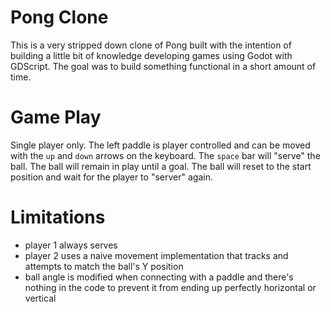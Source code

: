 # Pong Clone

This is a very stripped down clone of Pong built with the intention of building a little bit of knowledge developing games using Godot with GDScript. The goal was to build something functional in a short amount of time.

# Game Play

Single player only. The left paddle is player controlled and can be moved with the `up` and `down` arrows on the keyboard. The `space` bar will "serve" the ball. The ball will remain in play until a goal. The ball will reset to the start position and wait for the player to "server" again.

# Limitations

* player 1 always serves
* player 2 uses a naive movement implementation that tracks and attempts to match the ball's Y position
* ball angle is modified when connecting with a paddle and there's nothing in the code to prevent it from ending up perfectly horizontal or vertical


